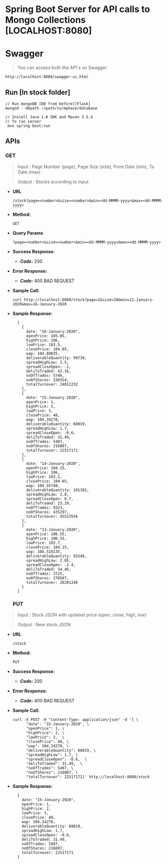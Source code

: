 # Spring Boot Server for API calls to Mongo Collections [LOCALHOST:8080]

# Swagger

> You can access both the API's on Swagger
```
http://localhost:8080/swagger-ui.html
```

## Run [In stock folder]

```
// Run mongoDB [DB from before][Flask]
mongod --dbpath ~/path/to/mphase/database

// Install Java 1.8 SDK and Maven 3.5.4
// To run server
 mvn spring-boot:run
```

## APIs

### GET

> Input : Page Number (page), Page Size (size), From Date (min), To Date (max)

> Output : Stocks according to input

* **URL**
  
  ```
  /stock?page=<number>&size=<number>&min=<dd-MMMM-yyyy>&max=<dd-MMMM-yyyy>
  ```

* **Method:**

  ```
  GET
  ```

* **Query Params**
  
  ```
  ?page=<number>&size=<number>&min=<dd-MMMM-yyyy>&max=<dd-MMMM-yyyy>
  ```

* **Success Response:**
  * ***Code:*** 200
* **Error Response:**
  * ***Code:*** 400 BAD REQUEST
* **Sample Call:**
  
  ```
  curl http://localhost:8080/stock?page=2&size=10&min=12-January-2020&max=16-January-2020
  ```

* **Sample Response:**
  ```
    [
      {
        date: "16-January-2020",
        openPrice: 105.05,
        highPrice: 106,
        lowPrice: 103.5,
        closePrice: 104.05,
        wap: 104.89035,
        deliverableQuantity: 99739,
        spreadHighLow: 2.5,
        spreadCloseOpen: -1,
        deliToTraded: 42.16,
        noOfTrades: 5746,
        noOfShares: 236554,
        totalTurnover: 24812232
      },
      {
        date: "15-January-2020",
        openPrice: 1,
        highPrice: 2,
        lowPrice: 3,
        closePrice: 48,
        wap: 104.24278,
        deliverableQuantity: 68019,
        spreadHighLow: 1.7,
        spreadCloseOpen: -0.6,
        deliToTraded: 31.49,
        noOfTrades: 5487,
        noOfShares: 216007,
        totalTurnover: 22517171
      },
      {
        date: "14-January-2020",
        openPrice: 104.15,
        highPrice: 106,
        lowPrice: 103.2,
        closePrice: 104.85,
        wap: 104.55748,
        deliverableQuantity: 101382,
        spreadHighLow: 2.8,
        spreadCloseOpen: 0.7,
        deliToTraded: 23.29,
        noOfTrades: 9323,
        noOfShares: 435297,
        totalTurnover: 45513556
      },
      {
        date: "13-January-2020",
        openPrice: 106.55,
        highPrice: 106.55,
        lowPrice: 103.7,
        closePrice: 104.15,
        wap: 104.518135,
        deliverableQuantity: 93246,
        spreadHighLow: 2.85,
        spreadCloseOpen: -2.4,
        deliToTraded: 34.46,
        noOfTrades: 3725,
        noOfShares: 270587,
        totalTurnover: 28281248
      }
    ]
  ```
  
  ### PUT

> Input : Stock JSON with updated price (open, close, high, low)

> Output : New stock JSON

* **URL**
  
  ```
  /stock
  ```

* **Method:**

  ```
  PUT
  ```
  
* **Success Response:**
  * ***Code:*** 200
* **Error Response:**
  * ***Code:*** 400 BAD REQUEST
* **Sample Call:**
  
  ```
  curl -X POST -H "Content-Type: application/json" -d '{ \
        "date": "15-January-2020", \
        "openPrice": 1, \
        "highPrice": 2, \
        "lowPrice": 3,  \
        "closePrice": 48, \
        "wap": 104.24278, \
        "deliverableQuantity": 68019, \
        "spreadHighLow": 1.7, \
        "spreadCloseOpen": -0.6,  \
        "deliToTraded": 31.49,  \
        "noOfTrades": 5487, \
        "noOfShares": 216007, \
        "totalTurnover": 22517171}' http://localhost:8080/stock
  ```

* **Sample Response:**
  ```
    {
      date: "15-January-2020",
      openPrice: 1,
      highPrice: 2,
      lowPrice: 3,
      closePrice: 48,
      wap: 104.24278,
      deliverableQuantity: 68019,
      spreadHighLow: 1.7,
      spreadCloseOpen: -0.6,
      deliToTraded: 31.49,
      noOfTrades: 5487,
      noOfShares: 216007,
      totalTurnover: 22517171
    }
  ```

